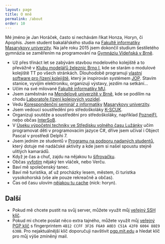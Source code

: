 ```yaml
---
layout: page
title: O mně
permalink: /about
order: 10
---
```


Mé jméno je Jan Horáček, často si nechávám říkat Honza, Horyn, či Apophis. Jsem
student bakalářského studia na [Fakultě informatiky](http://www.fi.muni.cz)
[Masarykovy univerzity](http://www.muni.cz). Na jaře roku 2015 jsem dokončil
studium šestiletého gymnázia se zaměřením na programování na [Gymnáziu Vídeňská
v Brně](http://www.gvid.cz/).

 * Už přes třináct let se zabývám stavbou modelového kolejiště
   a to převážně v [Klubu modelářů železnic Brno I](http://kmz-brno.cz/), kde
   se starám o modulové kolejiště TT po všech stránkách. Dlouhodobě programuji
   [vlastní software pro řízení kolejiště](http://hjop.kmz-brno.cz/), který je
   inspirován systémem
   [JOP](http://cs.wikipedia.org/wiki/Jednotn%C3%A9_obslu%C5%BEn%C3%A9_pracovi%C5%A1t%C4%9B).
   Stavím stanice, vyvíjím elektroniku, organizuji výstavy, jezdím na
   setkání...
 * Učím na své milované [Fakultě informatiky MU](http://www.fi.muni.cz/).
 * Jsem zaměstnán na [Mendelově univerzitě v Brně](http://mendelu.cz/), kde se
   podílím na chodu [Laboratoře řízení kolejových
   vozidel](http://lrkv.pef.mendelu.cz).
 * Vedu [Korespondenční seminář z informatiky](https://ksi.fi.muni.cz/)
   [Masarykovy univerzity](https://muni.cz).
 * Jsem vedoucí soustředění pro středoškoláky [K-SCUK](https://kscuk.fi.muni.cz/).
 * Organizuji soutěže a soustředění pro středoškoláky, například
   [PoznejFI](http://poznej.fi.muni.cz/),
   nebo občas [InterSoB](http://intersob.fi.muni.cz/).
 * V [Úseku výpočetní techniky ve Středisku volného času
   Lužánky](http://vyt.luzanky.cz/") učím programovat děti v programovacím
   jazyce C#, dříve jsem učíval i Object Pascal v prostředí Delphi 7.
 * Jsem jedním ze studentů v [Programu na podporu nadaných
   studentů](http://www.jcmm.cz/cz/ppns.html), který dotuje mé nadáčské
   aktivity a kde jsem si našel spoustu stejně ulítlých kamarádů.
 * Když je čas a chuť, zajdu na nějakou tu [šifrovačku](/puzzles/).
 * Občas [vyfotím](/photo/) nějaký ten vláček, nebo Verču.
 * Baví mě společenský tanec.
 * Baví mě turistika, ať už procházky lesem, městem, či turistka
   vysokohorská (vše ale pouze rekreačně a občas).
 * Čas od času ulovím [nějakou tu cache](http://www.geocaching.com/) (nick:
   horyn).

## Další

 * Pokud mě chcete pustit na svůj server, můžete využit můj [veřejný SSH
   klíč](assets/id_green-15-1.pub).
 * Pokud mi chcete poslat něco extra tajného, můžete využít můj [veřejný PGP
   klíč](assets/mail.pub) s fingerprintem `4B12 CCFF 3F26 F6A9 A0D3 C51A 42F0
   6004 88E9 630B`. Pro nejaktuálnější klíč doporučuji navštívit
   [pgp.mit.edu](http://pgp.mit.edu/pks/lookup?search=jan.horacek%40seznam.cz&op=index)
   a hledat klíč pro můj výše zmíněný mail.

